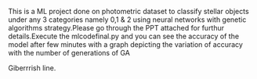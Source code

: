 This is a ML project done on photometric dataset to classify stellar objects under any 3 categories namely 0,1 & 2 using neural networks with genetic algorithms strategy.Please
go through the PPT attached for furthur details.Execute the mlcodefinal.py and you can see the accuracy of the model after few minutes with a graph depicting the variation of accuracy with the number of generations of GA


Giberrrish line.